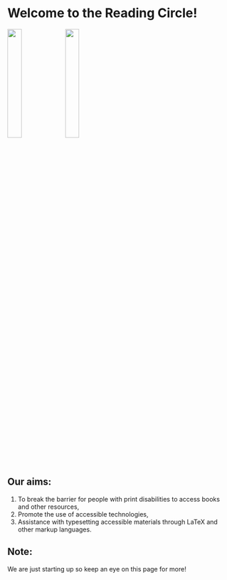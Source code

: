 # Welcome to the Reading Circle!

<img src="(https://user-images.githubusercontent.com/76237554/183975802-2897fdbe-6ffd-4b1d-b0ff-98fed210decb.svg" width=25% height=25%>



<img src="https://user-images.githubusercontent.com/76237554/141107327-7a66001f-eb81-42a7-93f5-cf3632d9ca70.png" width=25% height=25%>

## Our aims:
1. To break the barrier for people with print disabilities to access books and other resources,
2. Promote the use of accessible technologies,
3. Assistance with typesetting accessible materials through LaTeX and other markup languages.

## Note:
We are just starting up so keep an eye on this page for more! 


